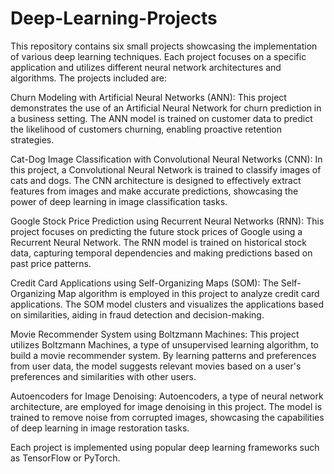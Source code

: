 # Deep-Learning-Projects
This repository contains six small projects showcasing the implementation of various deep learning techniques. Each project focuses on a specific application and utilizes different neural network architectures and algorithms. The projects included are:

Churn Modeling with Artificial Neural Networks (ANN): This project demonstrates the use of an Artificial Neural Network for churn prediction in a business setting. The ANN model is trained on customer data to predict the likelihood of customers churning, enabling proactive retention strategies.

Cat-Dog Image Classification with Convolutional Neural Networks (CNN): In this project, a Convolutional Neural Network is trained to classify images of cats and dogs. The CNN architecture is designed to effectively extract features from images and make accurate predictions, showcasing the power of deep learning in image classification tasks.

Google Stock Price Prediction using Recurrent Neural Networks (RNN): This project focuses on predicting the future stock prices of Google using a Recurrent Neural Network. The RNN model is trained on historical stock data, capturing temporal dependencies and making predictions based on past price patterns.

Credit Card Applications using Self-Organizing Maps (SOM): The Self-Organizing Map algorithm is employed in this project to analyze credit card applications. The SOM model clusters and visualizes the applications based on similarities, aiding in fraud detection and decision-making.

Movie Recommender System using Boltzmann Machines: This project utilizes Boltzmann Machines, a type of unsupervised learning algorithm, to build a movie recommender system. By learning patterns and preferences from user data, the model suggests relevant movies based on a user's preferences and similarities with other users.

Autoencoders for Image Denoising: Autoencoders, a type of neural network architecture, are employed for image denoising in this project. The model is trained to remove noise from corrupted images, showcasing the capabilities of deep learning in image restoration tasks.

Each project is implemented using popular deep learning frameworks such as TensorFlow or PyTorch.
